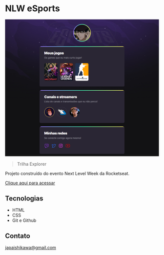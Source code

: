 # NLW eSports 

![preview](./.github/preview.png)

> Trilha Explorer

Projeto construído do evento Next Level Week da Rocketseat.

[Clique aqui para acessar](https://shuharib0t.github.io/NLW-eSports/)

## Tecnologias

- HTML
- CSS
- Git e Github

## Contato
japaishikawa@gmail.com